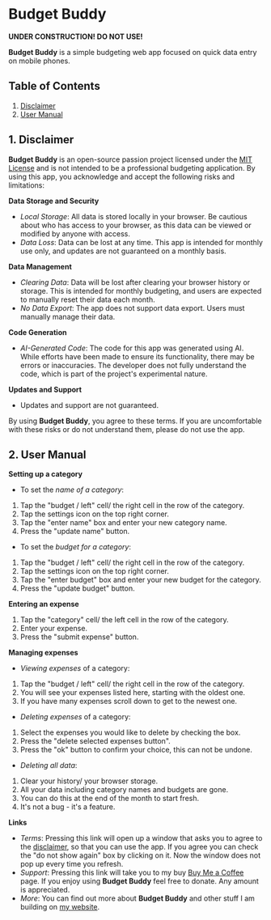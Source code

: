 # Budget Buddy
**UNDER CONSTRUCTION! DO NOT USE!**

**Budget Buddy** is a simple budgeting web app focused on quick data entry on mobile phones.

## Table of Contents

1. [Disclaimer](#1-disclaimer)
2. [User Manual](#2-user-manual)

## 1. Disclaimer
**Budget Buddy** is an open-source passion project licensed under the [MIT License](https://github.com/august25dev/budget-buddy/blob/main/LICENSE) and is not intended to be a professional budgeting application. By using this app, you acknowledge and accept the following risks and limitations:

**Data Storage and Security**
- *Local Storage*: All data is stored locally in your browser. Be cautious about who has access to your browser, as this data can be viewed or modified by anyone with access.
- *Data Loss*: Data can be lost at any time. This app is intended for monthly use only, and updates are not guaranteed on a monthly basis.

**Data Management**
- *Clearing Data*: Data will be lost after clearing your browser history or storage. This is intended for monthly budgeting, and users are expected to manually reset their data each month.
- *No Data Export*: The app does not support data export. Users must manually manage their data.

**Code Generation**
- *AI-Generated Code*: The code for this app was generated using AI. While efforts have been made to ensure its functionality, there may be errors or inaccuracies. The developer does not fully understand the code, which is part of the project's experimental nature.

**Updates and Support**
- Updates and support are not guaranteed.

By using **Budget Buddy**, you agree to these terms. If you are uncomfortable with these risks or do not understand them, please do not use the app.

## 2. User Manual

**Setting up a category**
- To set the *name of a category*: 
1. Tap the "budget / left" cell/ the right cell in the row of the category. 
2. Tap the settings icon on the top right corner. 
3. Tap the "enter name" box and enter your new category name.
4. Press the "update name" button.

- To set the *budget for a category*:
1. Tap the "budget / left" cell/ the right cell in the row of the category. 
2. Tap the settings icon on the top right corner. 
3. Tap the "enter budget" box and enter your new budget for the category.
4. Press the "update budget" button.

**Entering an expense**
1. Tap the "category" cell/ the left cell in the row of the category. 
2. Enter your expense.
3. Press the "submit expense" button.

**Managing expenses**
- *Viewing expenses* of a category:
1. Tap the "budget / left" cell/ the right cell in the row of the category. 
2. You will see your expenses listed here, starting with the oldest one.
3. If you have many expenses scroll down to get to the newest one.
- *Deleting expenses* of a category:
1. Select the expenses you would like to delete by checking the box.
2. Press the "delete selected expenses button".
3. Press the "ok" button to confirm your choice, this can not be undone.
- *Deleting all data*:
1. Clear your history/ your browser storage.
2. All your data including category names and budgets are gone.
3. You can do this at the end of the month to start fresh.
4. It's not a bug - it's a feature.

**Links**
- *Terms*: Pressing this link will open up a window that asks you to agree to the [disclaimer](#1-disclaimer), so that you can use the app. If you agree you can check the "do not show again" box by clicking on it. Now the window does not pop up every time you refresh. 
- *Support*: Pressing this link will take you to my buy [Buy Me a Coffee](https://buymeacoffee.com/august25dev) page. If you enjoy using **Budget Buddy** feel free to donate. Any amount is appreciated.
- *More*: You can find out more about **Budget Buddy** and other stuff I am building on [my website](https://august25dev.github.io/).